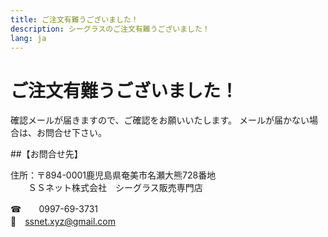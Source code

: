 ```yaml
---
title: ご注文有難うございました！
description: シーグラスのご注文有難うございました！
lang: ja
---
```


# ご注文有難うございました！

確認メールが届きますので、ご確認をお願いいたします。
メールが届かない場合は、お問合せ下さい。

##【お問合せ先】

住所：〒894-0001鹿児島県奄美市名瀬大熊728番地<br>
　　ＳＳネット株式会社　シーグラス販売専門店
  
    
☎　　0997-69-3731<br>
📧　ssnet.xyz@gmail.com
